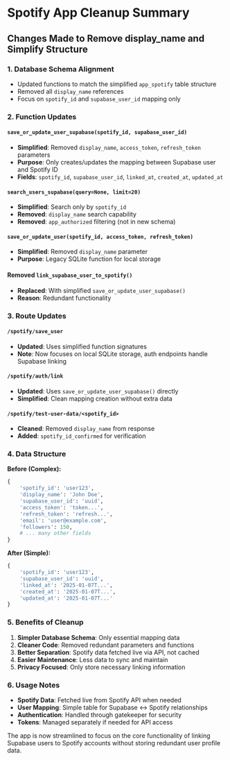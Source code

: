 # Spotify App Cleanup Summary

## Changes Made to Remove display_name and Simplify Structure

### 1. **Database Schema Alignment**

- Updated functions to match the simplified `app_spotify` table structure
- Removed all `display_name` references
- Focus on `spotify_id` and `supabase_user_id` mapping only

### 2. **Function Updates**

#### `save_or_update_user_supabase(spotify_id, supabase_user_id)`

- **Simplified**: Removed `display_name`, `access_token`, `refresh_token` parameters
- **Purpose**: Only creates/updates the mapping between Supabase user and Spotify ID
- **Fields**: `spotify_id`, `supabase_user_id`, `linked_at`, `created_at`, `updated_at`

#### `search_users_supabase(query=None, limit=20)`

- **Simplified**: Search only by `spotify_id`
- **Removed**: `display_name` search capability
- **Removed**: `app_authorized` filtering (not in new schema)

#### `save_or_update_user(spotify_id, access_token, refresh_token)`

- **Simplified**: Removed `display_name` parameter
- **Purpose**: Legacy SQLite function for local storage

#### Removed `link_supabase_user_to_spotify()`

- **Replaced**: With simplified `save_or_update_user_supabase()`
- **Reason**: Redundant functionality

### 3. **Route Updates**

#### `/spotify/save_user`

- **Updated**: Uses simplified function signatures
- **Note**: Now focuses on local SQLite storage, auth endpoints handle Supabase linking

#### `/spotify/auth/link`

- **Updated**: Uses `save_or_update_user_supabase()` directly
- **Simplified**: Clean mapping creation without extra data

#### `/spotify/test-user-data/<spotify_id>`

- **Cleaned**: Removed `display_name` from response
- **Added**: `spotify_id_confirmed` for verification

### 4. **Data Structure**

**Before (Complex):**

```python
{
    'spotify_id': 'user123',
    'display_name': 'John Doe',
    'supabase_user_id': 'uuid',
    'access_token': 'token...',
    'refresh_token': 'refresh...',
    'email': 'user@example.com',
    'followers': 150,
    # ... many other fields
}
```

**After (Simple):**

```python
{
    'spotify_id': 'user123',
    'supabase_user_id': 'uuid',
    'linked_at': '2025-01-07T...',
    'created_at': '2025-01-07T...',
    'updated_at': '2025-01-07T...'
}
```

### 5. **Benefits of Cleanup**

1. **Simpler Database Schema**: Only essential mapping data
2. **Cleaner Code**: Removed redundant parameters and functions
3. **Better Separation**: Spotify data fetched live via API, not cached
4. **Easier Maintenance**: Less data to sync and maintain
5. **Privacy Focused**: Only store necessary linking information

### 6. **Usage Notes**

- **Spotify Data**: Fetched live from Spotify API when needed
- **User Mapping**: Simple table for Supabase ↔ Spotify relationships
- **Authentication**: Handled through gatekeeper for security
- **Tokens**: Managed separately if needed for API access

The app is now streamlined to focus on the core functionality of linking Supabase users to Spotify accounts without storing redundant user profile data.
